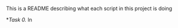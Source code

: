 This is a README describing what each script in this project is doing

**Task *0. <o>**
ln<A script that creates an alias>
